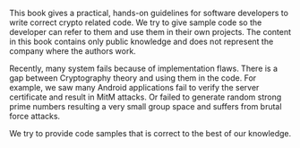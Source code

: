 This book gives a practical, hands-on guidelines for software developers to write correct crypto related code. We try to give sample code so the developer can refer to them and use them in their own projects. The content in this book contains only public knowledge and does not represent the company where the authors work. 

Recently, many system fails because of implementation flaws. There is a gap between Cryptography theory and using them in the code. For example, we saw many Android applications fail to verify the server certificate and result in MitM attacks. Or failed to generate random strong prime numbers resulting a very small group space and suffers from brutal force attacks. 

We try to provide code samples that is correct to the best of our knowledge.